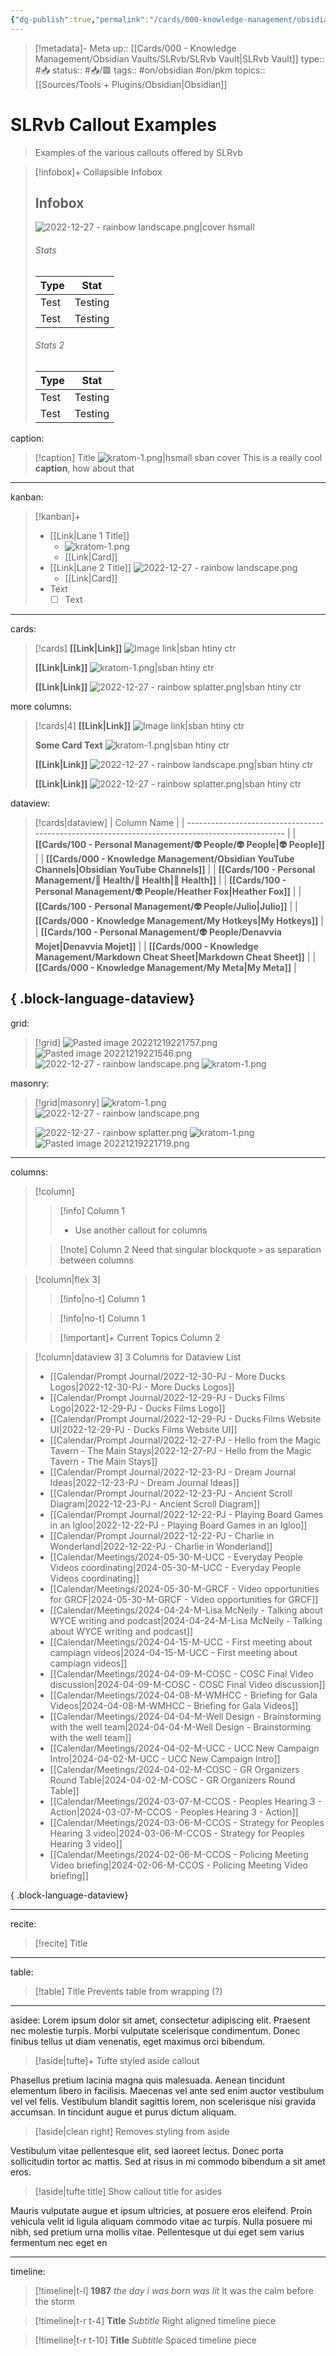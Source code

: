 ```yaml
---
{"dg-publish":true,"permalink":"/cards/000-knowledge-management/obsidian-vaults/sl-rvb/sl-rvb-callout-examples/","title":"SLRvb Callout Exampels"}
---
```


> [!metadata]- Meta
> up:: [[Cards/000 - Knowledge Management/Obsidian Vaults/SLRvb/SLRvb Vault\|SLRvb Vault]]
> type:: #📥 
> status:: #📥/🟩 
> tags::  #on/obsidian #on/pkm 
> topics:: [[Sources/Tools + Plugins/Obsidian\|Obsidian]]

# SLRvb Callout Examples

> Examples of the various callouts offered by SLRvb


> [!infobox]+ Collapsible Infobox
> ## Infobox
> ![2022-12-27 - rainbow landscape.png|cover hsmall](/img/user/Extras/Attachments/2022-12-27%20-%20rainbow%20landscape.png)
> ###### Stats
> | Type |  Stat |
> | ---- | ---- |
> | Test | Testing |
> | Test | Testing |
> 
> ###### Stats 2
> | Type | Stat |
> | ---- | ---- |
> | Test | Testing |
> | Test | Testing |





caption:

> [!caption] Title
> ![kratom-1.png|hsmall sban cover](/img/user/Extras/Attachments/kratom-1.png)
> This is a really cool **caption**, how about that

---

kanban:
> [!kanban]+
> - [[Link\|Lane 1 Title]]
> 	- ![kratom-1.png](/img/user/Extras/Attachments/kratom-1.png)
> 	- [[Link\|Card]]
> - [[Link\|Lane 2 Title]]
> 	![2022-12-27 - rainbow landscape.png](/img/user/Extras/Attachments/2022-12-27%20-%20rainbow%20landscape.png)
> 	- [[Link\|Card]]
> - Text
> 	- [ ] Text

---

cards:
> [!cards]
> **[[Link\|Link]]**
> ![Image link|sban htiny ctr](https://images.unsplash.com/photo-1574375927938-d5a98e8ffe85?ixlib=rb-1.2.1&q=85&fm=jpg&crop=entropy&cs=srgb&w=1200)
> 
> **[[Link\|Link]]**
> ![kratom-1.png|sban htiny ctr](/img/user/Extras/Attachments/kratom-1.png)
> 
> **[[Link\|Link]]**
> ![2022-12-27 - rainbow splatter.png|sban htiny ctr](/img/user/Extras/Attachments/2022-12-27%20-%20rainbow%20splatter.png)

more columns:
> [!cards|4]
> **[[Link\|Link]]**
> ![Image link|sban htiny ctr](https://images.unsplash.com/photo-1574375927938-d5a98e8ffe85?ixlib=rb-1.2.1&q=85&fm=jpg&crop=entropy&cs=srgb&w=1200)
> 
> **Some Card Text**
> ![kratom-1.png|sban htiny ctr](/img/user/Extras/Attachments/kratom-1.png)
> 
> **[[Link\|Link]]**
> ![2022-12-27 - rainbow landscape.png|sban htiny ctr](/img/user/Extras/Attachments/2022-12-27%20-%20rainbow%20landscape.png)
> 
> **[[Link\|Link]]**
> ![2022-12-27 - rainbow splatter.png|sban htiny ctr](/img/user/Extras/Attachments/2022-12-27%20-%20rainbow%20splatter.png)

dataview:
> [!cards|dataview]
>  | Column Name                                                                                      |
> | ------------------------------------------------------------------------------------------------ |
> | **[[Cards/100 - Personal Management/👽 People/👽 People\|👽 People]]**                        |
> | **[[Cards/000 - Knowledge Management/Obsidian YouTube Channels\|Obsidian YouTube Channels]]** |
> | **[[Cards/100 - Personal Management/💪 Health/💪 Health\|💪 Health]]**                        |
> | **[[Cards/100 - Personal Management/👽 People/Heather Fox\|Heather Fox]]**                    |
> | **[[Cards/100 - Personal Management/👽 People/Julio\|Julio]]**                                |
> | **[[Cards/000 - Knowledge Management/My Hotkeys\|My Hotkeys]]**                               |
> | **[[Cards/100 - Personal Management/👽 People/Denavvia Mojet\|Denavvia Mojet]]**              |
> | **[[Cards/000 - Knowledge Management/Markdown Cheat Sheet\|Markdown Cheat Sheet]]**           |
> | **[[Cards/000 - Knowledge Management/My Meta\|My Meta]]**                                     |
> 
{ .block-language-dataview}
---
grid:

> [!grid]
> ![Pasted image 20221219221757.png](/img/user/Extras/Attachments/Pasted%20image%2020221219221757.png)
> ![Pasted image 20221219221546.png](/img/user/Extras/Attachments/Pasted%20image%2020221219221546.png)
> ![2022-12-27 - rainbow landscape.png](/img/user/Extras/Attachments/2022-12-27%20-%20rainbow%20landscape.png)
> ![kratom-1.png](/img/user/Extras/Attachments/kratom-1.png)

masonry:

> [!grid|masonry]
> ![kratom-1.png](/img/user/Extras/Attachments/kratom-1.png)
> ![2022-12-27 - rainbow landscape.png](/img/user/Extras/Attachments/2022-12-27%20-%20rainbow%20landscape.png)
> 
> ![2022-12-27 - rainbow splatter.png](/img/user/Extras/Attachments/2022-12-27%20-%20rainbow%20splatter.png)
> ![kratom-1.png](/img/user/Extras/Attachments/kratom-1.png)
> ![Pasted image 20221219221719.png](/img/user/Extras/Attachments/Pasted%20image%2020221219221719.png)


---

columns:
> [!column]
>> [!info] Column 1
>> - Use another callout for columns
>
>> [!note] Column 2
>> Need that singular blockquote `>` as separation between columns

> [!column|flex 3]
>> [!info|no-t] 
>> Column 1
>
>> [!info|no-t] 
>> Column 1
>
>> [!important]+ Current Topics
>> Column 2

> [!column|dataview 3] 3 Columns for Dataview List
>  - [[Calendar/Prompt Journal/2022-12-30-PJ - More Ducks Logos\|2022-12-30-PJ - More Ducks Logos]]
> - [[Calendar/Prompt Journal/2022-12-29-PJ - Ducks Films Logo\|2022-12-29-PJ - Ducks Films Logo]]
> - [[Calendar/Prompt Journal/2022-12-29-PJ - Ducks Films Website UI\|2022-12-29-PJ - Ducks Films Website UI]]
> - [[Calendar/Prompt Journal/2022-12-27-PJ - Hello from the Magic Tavern - The Main Stays\|2022-12-27-PJ - Hello from the Magic Tavern - The Main Stays]]
> - [[Calendar/Prompt Journal/2022-12-23-PJ - Dream Journal Ideas\|2022-12-23-PJ - Dream Journal Ideas]]
> - [[Calendar/Prompt Journal/2022-12-23-PJ - Ancient Scroll Diagram\|2022-12-23-PJ - Ancient Scroll Diagram]]
> - [[Calendar/Prompt Journal/2022-12-22-PJ - Playing Board Games in an Igloo\|2022-12-22-PJ - Playing Board Games in an Igloo]]
> - [[Calendar/Prompt Journal/2022-12-22-PJ - Charlie in Wonderland\|2022-12-22-PJ - Charlie in Wonderland]]
> - [[Calendar/Meetings/2024-05-30-M-UCC - Everyday People Videos coordinating\|2024-05-30-M-UCC - Everyday People Videos coordinating]]
> - [[Calendar/Meetings/2024-05-30-M-GRCF - Video opportunities for GRCF\|2024-05-30-M-GRCF - Video opportunities for GRCF]]
> - [[Calendar/Meetings/2024-04-24-M-Lisa McNeily - Talking about WYCE writing and podcast\|2024-04-24-M-Lisa McNeily - Talking about WYCE writing and podcast]]
> - [[Calendar/Meetings/2024-04-15-M-UCC - First meeting about campiagn videos\|2024-04-15-M-UCC - First meeting about campiagn videos]]
> - [[Calendar/Meetings/2024-04-09-M-COSC - COSC Final Video discussion\|2024-04-09-M-COSC - COSC Final Video discussion]]
> - [[Calendar/Meetings/2024-04-08-M-WMHCC - Briefing for Gala Videos\|2024-04-08-M-WMHCC - Briefing for Gala Videos]]
> - [[Calendar/Meetings/2024-04-04-M-Well Design - Brainstorming with the well team\|2024-04-04-M-Well Design - Brainstorming with the well team]]
> - [[Calendar/Meetings/2024-04-02-M-UCC - UCC New Campaign Intro\|2024-04-02-M-UCC - UCC New Campaign Intro]]
> - [[Calendar/Meetings/2024-04-02-M-COSC - GR Organizers Round Table\|2024-04-02-M-COSC - GR Organizers Round Table]]
> - [[Calendar/Meetings/2024-03-07-M-CCOS - Peoples Hearing 3 - Action\|2024-03-07-M-CCOS - Peoples Hearing 3 - Action]]
> - [[Calendar/Meetings/2024-03-06-M-CCOS - Strategy for Peoples Hearing 3 video\|2024-03-06-M-CCOS - Strategy for Peoples Hearing 3 video]]
> - [[Calendar/Meetings/2024-02-06-M-CCOS - Policing Meeting Video briefing\|2024-02-06-M-CCOS - Policing Meeting Video briefing]]
> 
{ .block-language-dataview}

---

recite:
> [!recite] Title

---

table:
> [!table] Title
> Prevents table from wrapping (?)

---

asidee:
Lorem ipsum dolor sit amet, consectetur adipiscing elit. Praesent nec molestie turpis. Morbi vulputate scelerisque condimentum. Donec finibus tellus ut diam venenatis, eget maximus orci bibendum. 

> [!aside|tufte]+ 
> Tufte styled aside callout

Phasellus pretium lacinia magna quis malesuada. Aenean tincidunt elementum libero in facilisis. Maecenas vel ante sed enim auctor vestibulum vel vel felis. Vestibulum blandit sagittis lorem, non scelerisque nisi gravida accumsan. In tincidunt augue et purus dictum aliquam.

> [!aside|clean right]
> Removes styling from aside

Vestibulum vitae pellentesque elit, sed laoreet lectus. Donec porta sollicitudin tortor ac mattis. Sed at risus in mi commodo bibendum a sit amet eros. 

> [!aside|tufte title]
> Show callout title for asides

Mauris vulputate augue et ipsum ultricies, at posuere eros eleifend. Proin vehicula velit id ligula aliquam commodo vitae ac turpis. Nulla posuere mi nibh, sed pretium urna mollis vitae. Pellentesque ut dui eget sem varius fermentum nec eget en



---

timeline:

> [!timeline|t-l] **1987** _the day i was born was lit_
> It was the calm before the storm

> [!timeline|t-r t-4] **Title** *Subtitle*
> Right aligned timeline piece

> [!timeline|t-r t-10] **Title** *Subtitle*
> Spaced timeline piece

